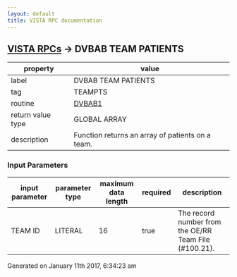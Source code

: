 ```yaml
---
layout: default
title: VISTA RPC documentation
---
```




## [VISTA RPCs](TableOfContent.md) &#8594; DVBAB TEAM PATIENTS 

 property | value 
--- | --- 
 label | DVBAB TEAM PATIENTS
 tag | TEAMPTS
 routine | [DVBAB1](http://code.osehra.org/dox/Routine_DVBAB1_source.html)
 return value type | GLOBAL ARRAY
 description | Function returns an array of patients on a team.

### Input Parameters

| input parameter | parameter type | maximum data length | required | description | 
| --- | --- | --- | --- | --- | 
| TEAM ID | LITERAL | 16 | true | The record number from the OE/RR Team File (#100.21). | 




Generated on January 11th 2017, 6:34:23 am